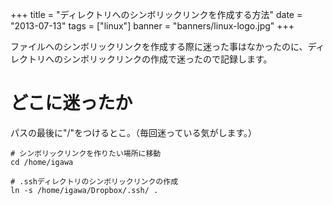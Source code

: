 +++
title = "ディレクトリへのシンボリックリンクを作成する方法"
date = "2013-07-13"
tags = ["linux"]
banner = "banners/linux-logo.jpg"
+++

ファイルへのシンボリックリンクを作成する際に迷った事はなかったのに、ディレクトリへのシンボリックリンクの作成で迷ったので記録します。

<!--more-->

# どこに迷ったか

パスの最後に"/"をつけるとこ。（毎回迷っている気がします。）

	# シンボリックリンクを作りたい場所に移動
	cd /home/igawa

	# .sshディレクトリのシンボリックリンクの作成
	ln -s /home/igawa/Dropbox/.ssh/ .
